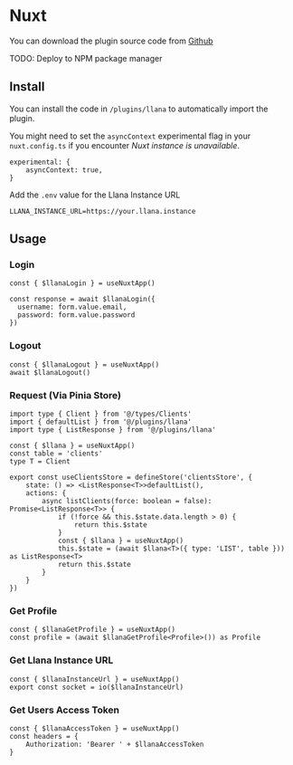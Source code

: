 # Nuxt

You can download the plugin source code from [Github](https://github.com/juicyllama/llana-plugins/tree/main/nuxtjs)

TODO: Deploy to NPM package manager

## Install

You can install the code in `/plugins/llana` to automatically import the plugin.

You might need to set the `asyncContext` experimental flag in your `nuxt.config.ts` if you encounter *Nuxt instance is unavailable*.

```
experimental: {
	asyncContext: true,
}
```

Add the `.env` value for the Llana Instance URL

```
LLANA_INSTANCE_URL=https://your.llana.instance
```

## Usage

### Login

```
const { $llanaLogin } = useNuxtApp()

const response = await $llanaLogin({
  username: form.value.email,
  password: form.value.password
})
```

### Logout

```
const { $llanaLogout } = useNuxtApp()
await $llanaLogout()
```

### Request (Via Pinia Store)

```
import type { Client } from '@/types/Clients'
import { defaultList } from '@/plugins/llana'
import type { ListResponse } from '@/plugins/llana'

const { $llana } = useNuxtApp()
const table = 'clients'
type T = Client

export const useClientsStore = defineStore('clientsStore', {
	state: () => <ListResponse<T>>defaultList(),
	actions: {
        async listClients(force: boolean = false): Promise<ListResponse<T>> {
			if (!force && this.$state.data.length > 0) {
				return this.$state
			}
			const { $llana } = useNuxtApp()
			this.$state = (await $llana<T>({ type: 'LIST', table })) as ListResponse<T>
			return this.$state
		}
    }
})

```

### Get Profile

```
const { $llanaGetProfile } = useNuxtApp()
const profile = (await $llanaGetProfile<Profile>()) as Profile
```

### Get Llana Instance URL

```
const { $llanaInstanceUrl } = useNuxtApp()
export const socket = io($llanaInstanceUrl)
```

### Get Users Access Token

```
const { $llanaAccessToken } = useNuxtApp()
const headers = {
    Authorization: 'Bearer ' + $llanaAccessToken
}
```